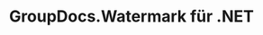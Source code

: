 ---
title: GroupDocs.Watermark für .NET
type: docs
weight: 10
url: /de/net/
description: GroupDocs.Watermark für .NET-API-Referenzen enthalten Beispiele, Codeausschnitte und API-Dokumentation. Es stellt Namespaces, Klassen, Schnittstellen und andere API-Details bereit.
is_root: true
---
